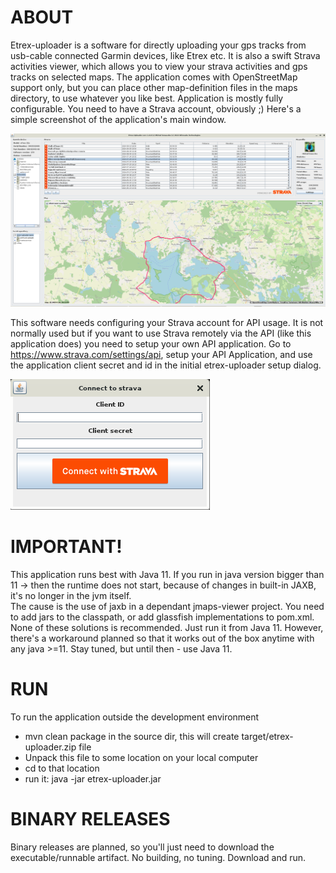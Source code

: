 
ABOUT
=
Etrex-uploader is a software for directly uploading your gps tracks from usb-cable connected Garmin devices, like Etrex etc.
It is also a swift Strava activities viewer, which allows you to view your strava activities and gps tracks on selected maps.
The application comes with OpenStreetMap support only, but you can place other map-definition files in the maps directory, 
to use whatever you like best. Application is mostly fully configurable. You need to have a Strava account, obviously ;)
Here's a simple screenshot of the application's main window. 

![](src/main/resources/etrex-uploader.png)

This software needs configuring your Strava account for API usage. It is not normally used but if you want to use Strava
remotely via the API (like this application does) you need to setup your own API application.
Go to https://www.strava.com/settings/api, setup your API Application,  and use the  application client secret and id in the initial 
etrex-uploader setup dialog.

![](src/main/resources/setupApiApp.png)

IMPORTANT!
=
This application runs best with Java 11. 
If you run in java version bigger than 11 -> then the runtime does not start, because of changes in built-in JAXB, it's no longer in the jvm itself.  
The cause is the use of jaxb in a dependant jmaps-viewer project.
You need to add jars to the classpath, or add glassfish implementations to pom.xml. None of these solutions is recommended. Just run it from Java 11.
However, there's a workaround planned so that it works out of the box anytime with any java >=11. Stay tuned, but until then - use Java 11.

RUN
==
To run the application outside the development environment

- mvn clean package in the source dir, this will create target/etrex-uploader.zip file
- Unpack this file to some location on your local computer
- cd to that location 
- run it: java -jar etrex-uploader.jar 

BINARY RELEASES
=
Binary releases are planned, so you'll just need to download the executable/runnable artifact. No building, no tuning. Download and run.
